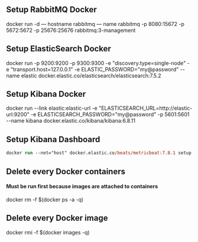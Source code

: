 ## Setup RabbitMQ Docker
docker run -d — hostname rabbitmq — name rabbitmq -p 8080:15672 -p 5672:5672 -p 25676:25676 rabbitmq:3-management


## Setup ElasticSearch Docker
docker run -p 9200:9200 -p 9300:9300 -e "discovery.type=single-node" -e "transport.host=127.0.0.1" -e ELASTIC_PASSWORD="my@password" --name elastic docker.elastic.co/elasticsearch/elasticsearch:7.5.2

## Setup Kibana Docker
docker run --link elastic:elastic-url -e "ELASTICSEARCH_URL=http://elastic-url:9200" -e ELASTICSEARCH_PASSWORD="my@password" -p 5601:5601 --name kibana docker.elastic.co/kibana/kibana:6.8.11 

## Setup Kibana Dashboard
```ps
docker run --net="host" docker.elastic.co/beats/metricbeat:7.8.1 setup -e \ -E output.logstash.enabled=false \ -E output.elasticsearch.hosts=['localhost:9200'] \ -E output.elasticsearch.username=metricbeat_internal \ -E output.elasticsearch.password="my@password" \ -E setup.kibana.host=localhost:5601
```
## Delete every Docker containers
#### Must be run first because images are attached to containers

docker rm -f $(docker ps -a -q)

## Delete every Docker image

docker rmi -f $(docker images -q)
